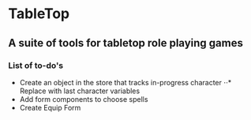 # TableTop
## A suite of tools for tabletop role playing games

### List of to-do's
* Create an object in the store that tracks in-progress character
⋅⋅* Replace with last character variables
* Add form components to choose spells
* Create Equip Form